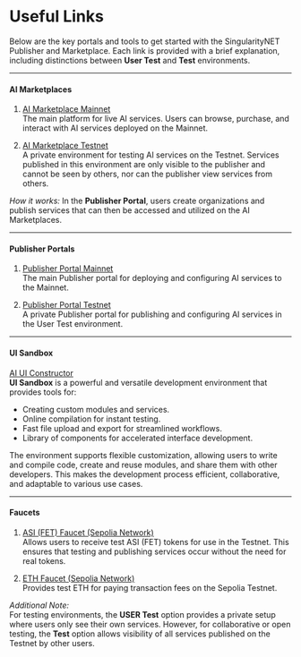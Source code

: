 # Useful Links

Below are the key portals and tools to get started with the SingularityNET Publisher and Marketplace. Each link is provided with a brief explanation, including distinctions between **User Test** and **Test** environments.

---

<div id="main-links-image">
   <a id="eth-test-faucet" class="top-link" target="_blank" href="https://www.infura.io/zh/faucet/sepolia"></a>
   <a id="agix-faucet" class="top-link" target="_blank" href="https://faucet.singularitynet.io/"></a>
   <a id="testnet-publisher" class="top-link" target="_blank" href="https://testnet.publisher.singularitynet.io"></a>
   <a id="testnet-marketplace" class="top-link" target="_blank" href="https://testnet.marketplace.singularitynet.io/"></a>
   <a class="middle-link" target="_blank" href="https://testnet.marketplace.singularitynet.io/"></a>
   <a id="mainnet-publisher" class="bottom-link" target="_blank" href="https://publisher.singularitynet.io/"></a>
   <a id="mainnet-marketplace" class="bottom-link" target="_blank" href="https://marketplace.singularitynet.io/"></a>
   
<ImageViewer src='/assets/images/products/AIMarketplace/mainLinks/onboardingpath.webp' alt='Main Links path'/>
</div>

#### **AI Marketplaces**

1. [AI Marketplace Mainnet](https://marketplace.singularitynet.io/)  
   The main platform for live AI services. Users can browse, purchase, and interact with AI services deployed on the Mainnet.

2. [AI Marketplace Testnet](https://testnet.marketplace.singularitynet.io/)  
   A private environment for testing AI services on the Testnet. Services published in this environment are only visible to the publisher and cannot be seen by others, nor can the publisher view services from others.


_How it works:_ In the **Publisher Portal**, users create organizations and publish services that can then be accessed and utilized on the AI Marketplaces.

---

#### **Publisher Portals**

1. [Publisher Portal Mainnet](https://publisher.singularitynet.io/)  
   The main Publisher portal for deploying and configuring AI services to the Mainnet.

2. [Publisher Portal Testnet](https://testnet.publisher.singularitynet.io/)  
   A private Publisher portal for publishing and configuring AI services in the User Test environment.

---

#### **UI Sandbox**

[AI UI Constructor](https://ai-ui-constructor.singularitynet.io/)  
**UI Sandbox** is a powerful and versatile development environment that provides tools for:

-   Creating custom modules and services.
-   Online compilation for instant testing.
-   Fast file upload and export for streamlined workflows.
-   Library of components for accelerated interface development.

The environment supports flexible customization, allowing users to write and compile code, create and reuse modules, and share them with other developers. This makes the development process efficient, collaborative, and adaptable to various use cases.

---

#### **Faucets**

1. [ASI (FET) Faucet (Sepolia Network)](https://faucet.singularitynet.io/)  
   Allows users to receive test ASI (FET) tokens for use in the Testnet. This ensures that testing and publishing services occur without the need for real tokens.

2. [ETH Faucet (Sepolia Network)](https://www.infura.io/zh/faucet/sepolia)  
   Provides test ETH for paying transaction fees on the Sepolia Testnet.

_Additional Note:_  
For testing environments, the **USER Test** option provides a private setup where users only see their own services. However, for collaborative or open testing, the **Test** option allows visibility of all services published on the Testnet by other users.
